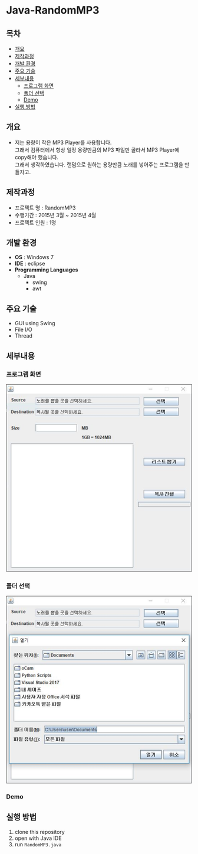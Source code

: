 # Java-RandomMP3

## 목차

- [개요](#개요)
- [제작과정](#제작과정)
- [개발 환경](#개발-환경)
- [주요 기술](#주요-기술)
- [세부내용](#세부내용)
    - [프로그램 화면](#프로그램-화면)
    - [폴더 선택](#폴더-선택)
    - [Demo](#Demo)
- [실행 방법](#실행-방법)

## 개요

- 저는 용량이 작은 MP3 Player를 사용합니다.  
  그래서 컴퓨터에서 항상 일정 용량만큼의 MP3 파일만 골라서 MP3 Player에 copy해야 했습니다.  
  그래서 생각하였습니다. 랜덤으로 원하는 용량만큼 노래를 넣어주는 프로그램을 만들자고.

## 제작과정

-   프로젝트 명 : RandomMP3
-   수행기간 : 2015년 3월 ~ 2015년 4월
-   프로젝트 인원 : 1명

## 개발 환경

-   **OS** : Windows 7
-   **IDE** : eclipse
-   **Programming Languages**
    - Java
        - swing
        - awt

## 주요 기술

- GUI using Swing
- File I/O
- Thread

## 세부내용

### 프로그램 화면
![program_screen](./etc/program_screen.jpg)

### 폴더 선택
![select_folder](./etc/select_folder.jpg)

### Demo

## 실행 방법

1. clone this repository
2. open with Java IDE 
3. run `RandomMP3.java`

